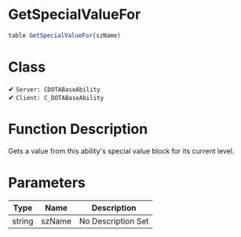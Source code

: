 # GetSpecialValueFor
```js
table GetSpecialValueFor(szName)
```
# Class
✔ `Server: CDOTABaseAbility`  
✔ `Client: C_DOTABaseAbility`  

# Function Description
Gets a value from this ability's special value block for its current level.
# Parameters
Type|Name|Description
--|--|--
string|szName|No Description Set
